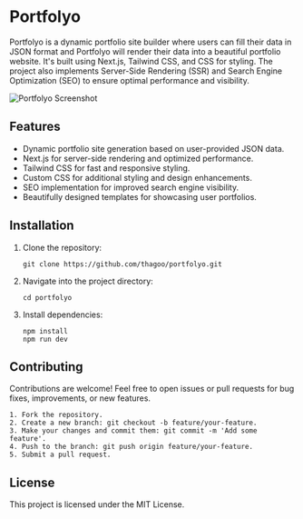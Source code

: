 # Portfolyo

Portfolyo is a dynamic portfolio site builder where users can fill their data in JSON format and Portfolyo will render their data into a beautiful portfolio website. It's built using Next.js, Tailwind CSS, and CSS for styling. The project also implements Server-Side Rendering (SSR) and Search Engine Optimization (SEO) to ensure optimal performance and visibility.

![Portfolyo Screenshot](https://github.com/Thagoo/portfolyo/assets/47388359/4246d6dd-08da-4853-8897-37f1f56628c5)

## Features

- Dynamic portfolio site generation based on user-provided JSON data.
- Next.js for server-side rendering and optimized performance.
- Tailwind CSS for fast and responsive styling.
- Custom CSS for additional styling and design enhancements.
- SEO implementation for improved search engine visibility.
- Beautifully designed templates for showcasing user portfolios.

## Installation

1. Clone the repository:

   ```
   git clone https://github.com/thagoo/portfolyo.git

   ```

2. Navigate into the project directory:

   ```
   cd portfolyo
   ```

3. Install dependencies:

   ```
   npm install
   npm run dev
   ```

## Contributing

Contributions are welcome! Feel free to open issues or pull requests for bug fixes, improvements, or new features.

    1. Fork the repository.
    2. Create a new branch: git checkout -b feature/your-feature.
    3. Make your changes and commit them: git commit -m 'Add some feature'.
    4. Push to the branch: git push origin feature/your-feature.
    5. Submit a pull request.

## License

This project is licensed under the MIT License.
